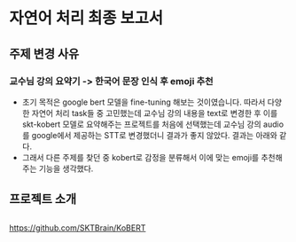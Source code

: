 # 자연어 처리 최종 보고서

## 주제 변경 사유
### 교수님 강의 요약기 -> 한국어 문장 인식 후 emoji 추천
- 초기 목적은 google bert 모델을 fine-tuning 해보는 것이였습니다. 따라서 다양한 자연어 처리 task들 중 고민했는데 교수님 강의 내용을 text로 변경한 후 이를 skt-kobert 모델로 요약해주는 프로젝트를 처음에 선택했는데 교수님 강의 audio를 google에서 제공하는 STT로 변경했더니 결과가 좋지 않았다. 결과는 아래와 같다.
- 그래서 다른 주제를 찾던 중 kobert로 감정을 분류해서 이에 맞는 emoji를 추천해 주는 기능을 생각했다.


## 프로젝트 소개

## 


https://github.com/SKTBrain/KoBERT